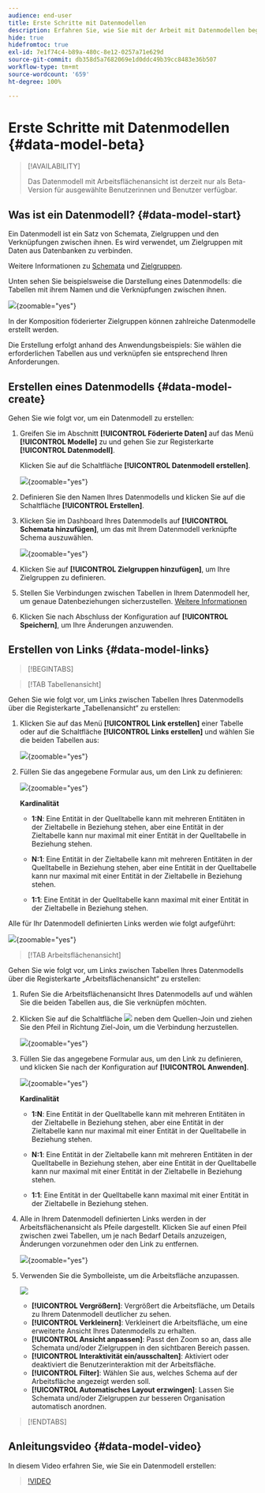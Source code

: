 ```yaml
---
audience: end-user
title: Erste Schritte mit Datenmodellen
description: Erfahren Sie, wie Sie mit der Arbeit mit Datenmodellen beginnen.
hide: true
hidefromtoc: true
exl-id: 7e1f74c4-b89a-480c-8e12-0257a71e629d
source-git-commit: db358d5a7682069e1d0ddc49b39cc8483e36b507
workflow-type: tm+mt
source-wordcount: '659'
ht-degree: 100%

---
```


# Erste Schritte mit Datenmodellen {#data-model-beta}

>[!AVAILABILITY]
>
>Das Datenmodell mit Arbeitsflächenansicht ist derzeit nur als Beta-Version für ausgewählte Benutzerinnen und Benutzer verfügbar. 

## Was ist ein Datenmodell? {#data-model-start}

Ein Datenmodell ist ein Satz von Schemata, Zielgruppen und den Verknüpfungen zwischen ihnen. Es wird verwendet, um Zielgruppen mit Daten aus Datenbanken zu verbinden.

Weitere Informationen zu [Schemata](../customer/schemas.md#schema-start) und [Zielgruppen](../start/audiences.md).

Unten sehen Sie beispielsweise die Darstellung eines Datenmodells: die Tabellen mit ihrem Namen und die Verknüpfungen zwischen ihnen.

![](assets/datamodel.png){zoomable="yes"}

In der Komposition föderierter Zielgruppen können zahlreiche Datenmodelle erstellt werden.

Die Erstellung erfolgt anhand des Anwendungsbeispiels: Sie wählen die erforderlichen Tabellen aus und verknüpfen sie entsprechend Ihren Anforderungen.

## Erstellen eines Datenmodells {#data-model-create}

Gehen Sie wie folgt vor, um ein Datenmodell zu erstellen:

1. Greifen Sie im Abschnitt **[!UICONTROL Föderierte Daten]** auf das Menü **[!UICONTROL Modelle]** zu und gehen Sie zur Registerkarte **[!UICONTROL Datenmodell]**.

   Klicken Sie auf die Schaltfläche **[!UICONTROL Datenmodell erstellen]**.

   ![](assets/datamodel_create.png){zoomable="yes"}

1. Definieren Sie den Namen Ihres Datenmodells und klicken Sie auf die Schaltfläche **[!UICONTROL Erstellen]**.

1. Klicken Sie im Dashboard Ihres Datenmodells auf **[!UICONTROL Schemata hinzufügen]**, um das mit Ihrem Datenmodell verknüpfte Schema auszuwählen.

   ![](assets/datamodel_schemas.png){zoomable="yes"}

1. Klicken Sie auf **[!UICONTROL Zielgruppen hinzufügen]**, um Ihre Zielgruppen zu definieren.

1. Stellen Sie Verbindungen zwischen Tabellen in Ihrem Datenmodell her, um genaue Datenbeziehungen sicherzustellen. [Weitere Informationen](#data-model-links)

1. Klicken Sie nach Abschluss der Konfiguration auf **[!UICONTROL Speichern]**, um Ihre Änderungen anzuwenden.

## Erstellen von Links {#data-model-links}

>[!BEGINTABS]

>[!TAB Tabellenansicht]

Gehen Sie wie folgt vor, um Links zwischen Tabellen Ihres Datenmodells über die Registerkarte „Tabellenansicht“ zu erstellen:

1. Klicken Sie auf das Menü **[!UICONTROL Link erstellen]** einer Tabelle oder auf die Schaltfläche **[!UICONTROL Links erstellen]** und wählen Sie die beiden Tabellen aus:

   ![](assets/datamodel_createlinks.png){zoomable="yes"}

1. Füllen Sie das angegebene Formular aus, um den Link zu definieren:

   ![](assets/datamodel_link.png){zoomable="yes"}

   **Kardinalität**

   * **1:N**: Eine Entität in der Quelltabelle kann mit mehreren Entitäten in der Zieltabelle in Beziehung stehen, aber eine Entität in der Zieltabelle kann nur maximal mit einer Entität in der Quelltabelle in Beziehung stehen.

   * **N:1**: Eine Entität in der Zieltabelle kann mit mehreren Entitäten in der Quelltabelle in Beziehung stehen, aber eine Entität in der Quelltabelle kann nur maximal mit einer Entität in der Zieltabelle in Beziehung stehen.

   * **1:1**: Eine Entität in der Quelltabelle kann maximal mit einer Entität in der Zieltabelle in Beziehung stehen.

Alle für Ihr Datenmodell definierten Links werden wie folgt aufgeführt:

![](assets/datamodel_alllinks.png){zoomable="yes"}

>[!TAB Arbeitsflächenansicht]

Gehen Sie wie folgt vor, um Links zwischen Tabellen Ihres Datenmodells über die Registerkarte „Arbeitsflächenansicht“ zu erstellen:

1. Rufen Sie die Arbeitsflächenansicht Ihres Datenmodells auf und wählen Sie die beiden Tabellen aus, die Sie verknüpfen möchten.

1. Klicken Sie auf die Schaltfläche ![](assets/do-not-localize/Smock_AddCircle_18_N.svg) neben dem Quellen-Join und ziehen Sie den Pfeil in Richtung Ziel-Join, um die Verbindung herzustellen.

   ![](assets/datamodel.gif){zoomable="yes"}

1. Füllen Sie das angegebene Formular aus, um den Link zu definieren, und klicken Sie nach der Konfiguration auf **[!UICONTROL Anwenden]**.

   ![](assets/datamodel-canvas-1.png){zoomable="yes"}

   **Kardinalität**

   * **1:N**: Eine Entität in der Quelltabelle kann mit mehreren Entitäten in der Zieltabelle in Beziehung stehen, aber eine Entität in der Zieltabelle kann nur maximal mit einer Entität in der Quelltabelle in Beziehung stehen.

   * **N:1**: Eine Entität in der Zieltabelle kann mit mehreren Entitäten in der Quelltabelle in Beziehung stehen, aber eine Entität in der Quelltabelle kann nur maximal mit einer Entität in der Zieltabelle in Beziehung stehen.

   * **1:1**: Eine Entität in der Quelltabelle kann maximal mit einer Entität in der Zieltabelle in Beziehung stehen.

1. Alle in Ihrem Datenmodell definierten Links werden in der Arbeitsflächenansicht als Pfeile dargestellt. Klicken Sie auf einen Pfeil zwischen zwei Tabellen, um je nach Bedarf Details anzuzeigen, Änderungen vorzunehmen oder den Link zu entfernen.

   ![](assets/datamodel-canvas-2.png){zoomable="yes"}

1. Verwenden Sie die Symbolleiste, um die Arbeitsfläche anzupassen.

   ![](assets/datamodel-canvas-3.png)

   * **[!UICONTROL Vergrößern]**: Vergrößert die Arbeitsfläche, um Details zu Ihrem Datenmodell deutlicher zu sehen.
   * **[!UICONTROL Verkleinern]**: Verkleinert die Arbeitsfläche, um eine erweiterte Ansicht Ihres Datenmodells zu erhalten.
   * **[!UICONTROL Ansicht anpassen]**: Passt den Zoom so an, dass alle Schemata und/oder Zielgruppen in den sichtbaren Bereich passen.
   * **[!UICONTROL Interaktivität ein/ausschalten]**: Aktiviert oder deaktiviert die Benutzerinteraktion mit der Arbeitsfläche.
   * **[!UICONTROL Filter]**: Wählen Sie aus, welches Schema auf der Arbeitsfläche angezeigt werden soll.
   * **[!UICONTROL Automatisches Layout erzwingen]**: Lassen Sie Schemata und/oder Zielgruppen zur besseren Organisation automatisch anordnen.

>[!ENDTABS]

## Anleitungsvideo {#data-model-video}

In diesem Video erfahren Sie, wie Sie ein Datenmodell erstellen:

>[!VIDEO](https://video.tv.adobe.com/v/3432020)
